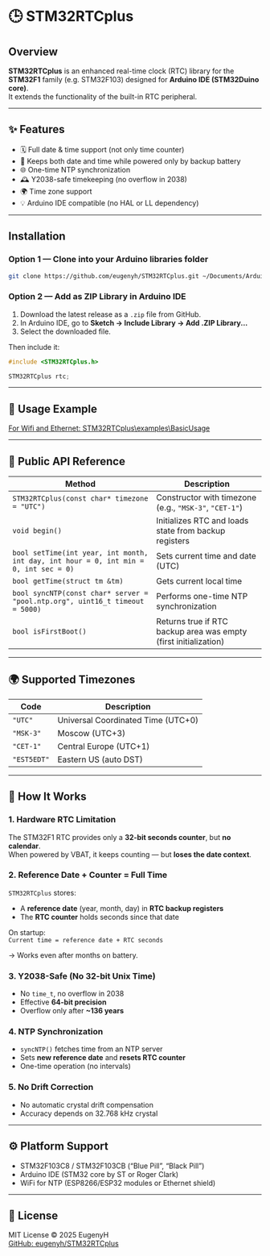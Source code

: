 # 🕒 STM32RTCplus

## Overview  
**STM32RTCplus** is an enhanced real-time clock (RTC) library for the **STM32F1** family (e.g. STM32F103) designed for **Arduino IDE (STM32Duino core)**.  
It extends the functionality of the built-in RTC peripheral.

---

## ✨ Features

- 🗓 Full date & time support (not only time counter)
- 🔋 Keeps both date and time while powered only by backup battery
- 🌐 One-time NTP synchronization
- 🕰 Y2038-safe timekeeping (no overflow in 2038)
- 🌍 Time zone support
- 💡 Arduino IDE compatible (no HAL or LL dependency)

---

## Installation  

### Option 1 — Clone into your Arduino libraries folder  
```bash
git clone https://github.com/eugenyh/STM32RTCplus.git ~/Documents/Arduino/libraries/STM32RTCplus
```

### Option 2 — Add as ZIP Library in Arduino IDE  
1. Download the latest release as a `.zip` file from GitHub.  
2. In Arduino IDE, go to **Sketch → Include Library → Add .ZIP Library...**  
3. Select the downloaded file.  

Then include it:
```cpp
#include <STM32RTCplus.h>

STM32RTCplus rtc;
```

---
## 🚀 Usage Example

[For Wifi and Ethernet: STM32RTCplus\examples\BasicUsage](https://github.com/eugenyh/STM32RTCplus/tree/main/examples/BasicUsage)

---

## 🧩 Public API Reference

| Method | Description |
|--------|--------------|
| `STM32RTCplus(const char* timezone = "UTC")` | Constructor with timezone (e.g., `"MSK-3"`, `"CET-1"`) |
| `void begin()` | Initializes RTC and loads state from backup registers |
| `bool setTime(int year, int month, int day, int hour = 0, int min = 0, int sec = 0)` | Sets current time and date (UTC) |
| `bool getTime(struct tm &tm)` | Gets current local time |
| `bool syncNTP(const char* server = "pool.ntp.org", uint16_t timeout = 5000)` | Performs one-time NTP synchronization |
| `bool isFirstBoot()` | Returns true if RTC backup area was empty (first initialization) |

---

## 🌍 Supported Timezones

| Code | Description |
|------|--------------|
| `"UTC"` | Universal Coordinated Time (UTC+0) |
| `"MSK-3"` | Moscow (UTC+3) |
| `"CET-1"` | Central Europe (UTC+1) |
| `"EST5EDT"` | Eastern US (auto DST) |

---

## 🧠 How It Works

### 1. Hardware RTC Limitation
The STM32F1 RTC provides only a **32-bit seconds counter**, but **no calendar**.  
When powered by VBAT, it keeps counting — but **loses the date context**.

### 2. Reference Date + Counter = Full Time
`STM32RTCplus` stores:
- A **reference date** (year, month, day) in **RTC backup registers**
- The **RTC counter** holds seconds since that date

On startup:  
`Current time = reference date + RTC seconds`

→ Works even after months on battery.

### 3. Y2038-Safe (No 32-bit Unix Time)
- No `time_t`, no overflow in 2038
- Effective **64-bit precision**
- Overflow only after **~136 years**

### 4. NTP Synchronization
- `syncNTP()` fetches time from an NTP server
- Sets **new reference date** and **resets RTC counter**
- One-time operation (no intervals)

### 5. No Drift Correction
- No automatic crystal drift compensation
- Accuracy depends on 32.768 kHz crystal

---

## ⚙️ Platform Support

- STM32F103C8 / STM32F103CB (“Blue Pill”, “Black Pill”)  
- Arduino IDE (STM32 core by ST or Roger Clark)  
- WiFi for NTP (ESP8266/ESP32 modules or Ethernet shield)

---

## 🧾 License

MIT License © 2025 EugenyH  
[GitHub: eugenyh/STM32RTCplus](https://github.com/eugenyh/STM32RTCplus)
